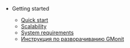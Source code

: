 - Getting started

  - [Quick start](intro.md)
  - [Scalability](scale.md)
  - [System requirements](pilot.md)
  - [Инструкция по разворачиванию GMonit](install.md)